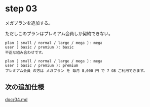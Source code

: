 # step 03
メガプランを追加する。

ただしこのプランはプレミアム会員しか契約できない。

```
plan ( small / normal / large / mega ): mega
user ( basic / premium ): basic
不正な組み合わせです。
```

```
plan ( small / normal / large / mega ): mega
user ( basic / premium ): premium
プレミアム会員 の方は メガプラン を 毎月 8,000 円 で 7 GB ご利用できます。
```

## 次の追加仕様
[doc/04.md](./04.md)

